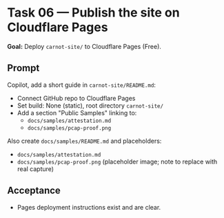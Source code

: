 # Task 06 — Publish the site on Cloudflare Pages

**Goal:** Deploy `carnot-site/` to Cloudflare Pages (Free).

## Prompt
Copilot, add a short guide in `carnot-site/README.md`:
- Connect GitHub repo to Cloudflare Pages
- Set build: None (static), root directory `carnot-site/`
- Add a section "Public Samples" linking to:
  - `docs/samples/attestation.md`
  - `docs/samples/pcap-proof.png`

Also create `docs/samples/README.md` and placeholders:
- `docs/samples/attestation.md`
- `docs/samples/pcap-proof.png` (placeholder image; note to replace with real capture)

## Acceptance
- Pages deployment instructions exist and are clear.
